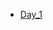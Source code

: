 * [Day_1](https://www.codingninjas.com/studio/problems/node-level_920383?leftPanelTabValue=SUBMISSION)
